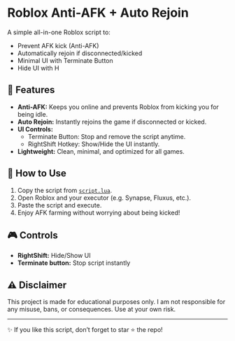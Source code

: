 # Roblox Anti-AFK + Auto Rejoin

A simple all-in-one Roblox script to:
- Prevent AFK kick (Anti-AFK)
- Automatically rejoin if disconnected/kicked
- Minimal UI with Terminate Button
- Hide UI with H

## 🚀 Features

- **Anti-AFK:** Keeps you online and prevents Roblox from kicking you for being idle.
- **Auto Rejoin:** Instantly rejoins the game if disconnected or kicked.
- **UI Controls:**
  - Terminate Button: Stop and remove the script anytime.
  - RightShift Hotkey: Show/Hide the UI instantly.
- **Lightweight:** Clean, minimal, and optimized for all games.

## 📖 How to Use

1. Copy the script from [`script.lua`](./script.lua).
2. Open Roblox and your executor (e.g. Synapse, Fluxus, etc.).
3. Paste the script and execute.
4. Enjoy AFK farming without worrying about being kicked!

## 🎮 Controls

- **RightShift:** Hide/Show UI
- **Terminate button:** Stop script instantly

## ⚠️ Disclaimer

This project is made for educational purposes only.
I am not responsible for any misuse, bans, or consequences.
Use at your own risk.

---
✨ If you like this script, don’t forget to star ⭐ the repo!
